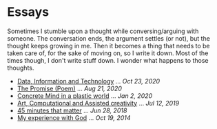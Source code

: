 # Essays
Sometimes I stumble upon a thought while conversing/arguing with someone. The conversation ends, the argument settles (or not), but the thought keeps growing in me. Then it becomes a thing that needs to be taken care of, for the sake of moving on, so I write it down. Most of the times though, I don't write stuff down. I wonder what happens to those thoughts.

* [Data, Information and Technology](#!content/essays/2020-10-23-data-information-technology.md) ... *Oct 23, 2020*
* [The Promise (Poem)](#!content/essays/2020-08-21-the-promise.md) ... *Aug 21, 2020*
* [Concrete Mind in a plastic world](#!content/essays/2020-01-02-concrete-mind-plastic-world.md) ... *Jan 2, 2020*
* [Art, Computational and Assisted creativity](#!content/essays/2019-07-12-art-computational-assisted-creativity.md) ... *Jul 12, 2019*
* [45 minutes that matter](#!content/essays/2018-06-28-45-minutes-that-matter.md) ... *Jun 28, 2018*
* [My experience with God](#!content/essays/2014-19-10-my-experience-with-god.md) ... *Oct 19, 2014*